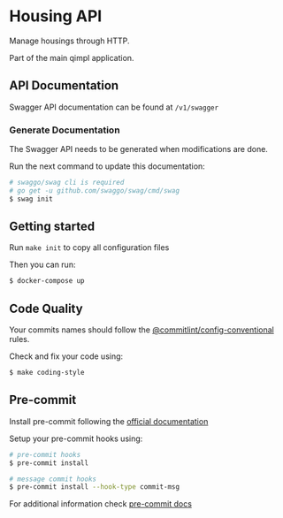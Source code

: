 # Housing API

Manage housings through HTTP.

Part of the main qimpl application.

## API Documentation

Swagger API documentation can be found at `/v1/swagger`

### Generate Documentation

The Swagger API needs to be generated when modifications are done.

Run the next command to update this documentation:

```sh
# swaggo/swag cli is required
# go get -u github.com/swaggo/swag/cmd/swag
$ swag init
```

## Getting started

Run `make init` to copy all configuration files

Then you can run:

```sh
$ docker-compose up
```

## Code Quality

Your commits names should follow the [@commitlint/config-conventional](https://github.com/conventional-changelog/commitlint/tree/master/@commitlint/config-conventional) rules.

Check and fix your code using:

```sh
$ make coding-style
```

## Pre-commit

Install pre-commit following the [official documentation](https://pre-commit.com/#installation)

Setup your pre-commit hooks using:

```sh
# pre-commit hooks
$ pre-commit install

# message commit hooks
$ pre-commit install --hook-type commit-msg
```

For additional information check [pre-commit docs](https://pre-commit.com)
